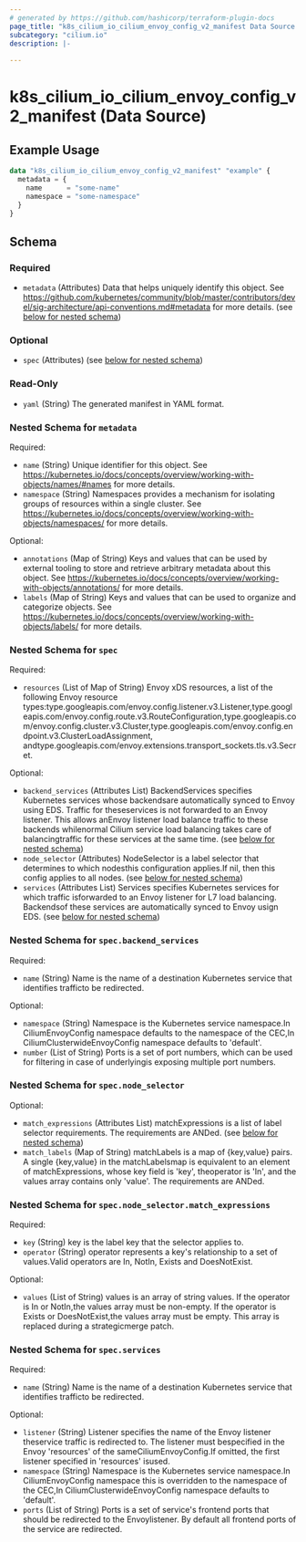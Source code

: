 ```yaml
---
# generated by https://github.com/hashicorp/terraform-plugin-docs
page_title: "k8s_cilium_io_cilium_envoy_config_v2_manifest Data Source - terraform-provider-k8s"
subcategory: "cilium.io"
description: |-
  
---
```


# k8s_cilium_io_cilium_envoy_config_v2_manifest (Data Source)



## Example Usage

```terraform
data "k8s_cilium_io_cilium_envoy_config_v2_manifest" "example" {
  metadata = {
    name      = "some-name"
    namespace = "some-namespace"
  }
}
```

<!-- schema generated by tfplugindocs -->
## Schema

### Required

- `metadata` (Attributes) Data that helps uniquely identify this object. See https://github.com/kubernetes/community/blob/master/contributors/devel/sig-architecture/api-conventions.md#metadata for more details. (see [below for nested schema](#nestedatt--metadata))

### Optional

- `spec` (Attributes) (see [below for nested schema](#nestedatt--spec))

### Read-Only

- `yaml` (String) The generated manifest in YAML format.

<a id="nestedatt--metadata"></a>
### Nested Schema for `metadata`

Required:

- `name` (String) Unique identifier for this object. See https://kubernetes.io/docs/concepts/overview/working-with-objects/names/#names for more details.
- `namespace` (String) Namespaces provides a mechanism for isolating groups of resources within a single cluster. See https://kubernetes.io/docs/concepts/overview/working-with-objects/namespaces/ for more details.

Optional:

- `annotations` (Map of String) Keys and values that can be used by external tooling to store and retrieve arbitrary metadata about this object. See https://kubernetes.io/docs/concepts/overview/working-with-objects/annotations/ for more details.
- `labels` (Map of String) Keys and values that can be used to organize and categorize objects. See https://kubernetes.io/docs/concepts/overview/working-with-objects/labels/ for more details.


<a id="nestedatt--spec"></a>
### Nested Schema for `spec`

Required:

- `resources` (List of Map of String) Envoy xDS resources, a list of the following Envoy resource types:type.googleapis.com/envoy.config.listener.v3.Listener,type.googleapis.com/envoy.config.route.v3.RouteConfiguration,type.googleapis.com/envoy.config.cluster.v3.Cluster,type.googleapis.com/envoy.config.endpoint.v3.ClusterLoadAssignment, andtype.googleapis.com/envoy.extensions.transport_sockets.tls.v3.Secret.

Optional:

- `backend_services` (Attributes List) BackendServices specifies Kubernetes services whose backendsare automatically synced to Envoy using EDS.  Traffic for theseservices is not forwarded to an Envoy listener. This allows anEnvoy listener load balance traffic to these backends whilenormal Cilium service load balancing takes care of balancingtraffic for these services at the same time. (see [below for nested schema](#nestedatt--spec--backend_services))
- `node_selector` (Attributes) NodeSelector is a label selector that determines to which nodesthis configuration applies.If nil, then this config applies to all nodes. (see [below for nested schema](#nestedatt--spec--node_selector))
- `services` (Attributes List) Services specifies Kubernetes services for which traffic isforwarded to an Envoy listener for L7 load balancing. Backendsof these services are automatically synced to Envoy usign EDS. (see [below for nested schema](#nestedatt--spec--services))

<a id="nestedatt--spec--backend_services"></a>
### Nested Schema for `spec.backend_services`

Required:

- `name` (String) Name is the name of a destination Kubernetes service that identifies trafficto be redirected.

Optional:

- `namespace` (String) Namespace is the Kubernetes service namespace.In CiliumEnvoyConfig namespace defaults to the namespace of the CEC,In CiliumClusterwideEnvoyConfig namespace defaults to 'default'.
- `number` (List of String) Ports is a set of port numbers, which can be used for filtering in case of underlyingis exposing multiple port numbers.


<a id="nestedatt--spec--node_selector"></a>
### Nested Schema for `spec.node_selector`

Optional:

- `match_expressions` (Attributes List) matchExpressions is a list of label selector requirements. The requirements are ANDed. (see [below for nested schema](#nestedatt--spec--node_selector--match_expressions))
- `match_labels` (Map of String) matchLabels is a map of {key,value} pairs. A single {key,value} in the matchLabelsmap is equivalent to an element of matchExpressions, whose key field is 'key', theoperator is 'In', and the values array contains only 'value'. The requirements are ANDed.

<a id="nestedatt--spec--node_selector--match_expressions"></a>
### Nested Schema for `spec.node_selector.match_expressions`

Required:

- `key` (String) key is the label key that the selector applies to.
- `operator` (String) operator represents a key's relationship to a set of values.Valid operators are In, NotIn, Exists and DoesNotExist.

Optional:

- `values` (List of String) values is an array of string values. If the operator is In or NotIn,the values array must be non-empty. If the operator is Exists or DoesNotExist,the values array must be empty. This array is replaced during a strategicmerge patch.



<a id="nestedatt--spec--services"></a>
### Nested Schema for `spec.services`

Required:

- `name` (String) Name is the name of a destination Kubernetes service that identifies trafficto be redirected.

Optional:

- `listener` (String) Listener specifies the name of the Envoy listener theservice traffic is redirected to. The listener must bespecified in the Envoy 'resources' of the sameCiliumEnvoyConfig.If omitted, the first listener specified in 'resources' isused.
- `namespace` (String) Namespace is the Kubernetes service namespace.In CiliumEnvoyConfig namespace this is overridden to the namespace of the CEC,In CiliumClusterwideEnvoyConfig namespace defaults to 'default'.
- `ports` (List of String) Ports is a set of service's frontend ports that should be redirected to the Envoylistener. By default all frontend ports of the service are redirected.
